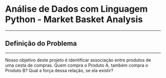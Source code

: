 # Análise de Dados com Linguagem Python - Market Basket Analysis
---
## Definição do Problema
---
Nosso objetivo deste projeto é identificar associação entre produtos de uma cesta de compras. Quem compra o Produto A, também compra o Produto B? Qual a força dessa relação, se ela existir?

